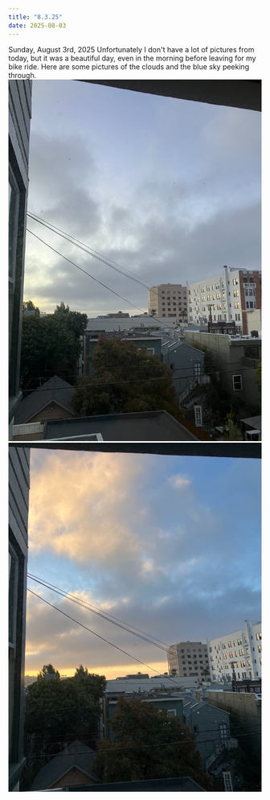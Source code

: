 ```yaml
---
title: "8.3.25"
date: 2025-08-03
---
```


Sunday, August 3rd, 2025
Unfortunately I don't have a lot of pictures from today, but it was a beautiful day, even in the morning before leaving for my bike ride. Here are some pictures of the clouds and the blue sky peeking through. 
![Image 1](img1.png)
![Image 2](img2.png)